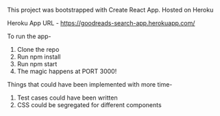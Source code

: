 This project was bootstrapped with Create React App.
Hosted on Heroku

Heroku App URL - https://goodreads-search-app.herokuapp.com/

To run the app-

1. Clone the repo
2. Run npm install
3. Run npm start
4. The magic happens at PORT 3000!


Things that could have been implemented with more time-

1. Test cases could have been written
2. CSS could be segregated for different components